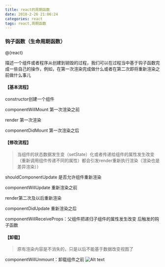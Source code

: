```yaml
---
title: react的周期函数
date: 2018-2-26 21:06:24
categories: react
tags: react,周期函数
---
```


### 钩子函数（生命周期函数）
@(react)

描述一个组件或者程序从创建到销毁的过程，我们可以在过程当中基于钩子函数完成一些自己的操作，例如，在第一次渲染完成做什么或者在第二次即将重新渲染之前做什么事儿

#### 【基本流程】

constructor创建一个组件

componentWillMount  第一次渲染之前

render 第一次渲染

componentDidMount  第一次渲染之后



#### 【修改流程】

>  当组件的状态数据发生变（setState）化或者传递给组件的属性发生改变（重新调用组件传递不同的属性）都会引发render重新执行渲染（渲染也是差异渲染））

shouldComponentUpdate  是否允许组件重新渲染

componentWillUpdate   重新渲染之前

render第二次及以后重新渲染

componentDidUpdate 重新渲染之后

componentWillReceiveProps：父组件把递归子组件的属性发生改变 后触发的钩子函数

#### 【卸载】

> 原有渲染内容是不消失的，只是以后不能基于数据改变视图了

componentWillUnmount：卸载组件之前
![Alt text](./2AD321299AE1F7F0E2246279CF97B71A.png)

